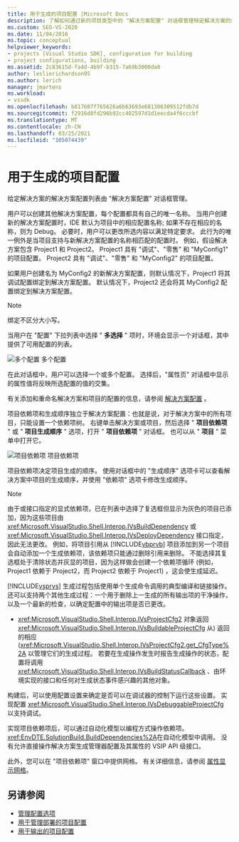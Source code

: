```yaml
---
title: 用于生成的项目配置 |Microsoft Docs
description: 了解如何通过新的项目类型中的 "解决方案配置" 对话框管理特定解决方案的解决方案配置列表。
ms.custom: SEO-VS-2020
ms.date: 11/04/2016
ms.topic: conceptual
helpviewer_keywords:
- projects [Visual Studio SDK], configuration for building
- project configurations, building
ms.assetid: 2c83615d-fa4d-4b9f-b315-7a69b3000da0
author: leslierichardson95
ms.author: lerich
manager: jmartens
ms.workload:
- vssdk
ms.openlocfilehash: b817607f765626a6b63693e681306309512fdb7d
ms.sourcegitcommit: f2916d8fd296b92cc402597d1d1eecda4f6cccbf
ms.translationtype: MT
ms.contentlocale: zh-CN
ms.lasthandoff: 03/25/2021
ms.locfileid: "105074439"
---
```

# <a name="project-configuration-for-building"></a>用于生成的项目配置
给定解决方案的解决方案配置列表由 "解决方案配置" 对话框管理。

 用户可以创建其他解决方案配置，每个配置都具有自己的唯一名称。 当用户创建新的解决方案配置时，IDE 默认为项目中的相应配置名称; 如果不存在相应的名称，则为 Debug。 必要时，用户可以更改所选内容以满足特定要求。 此行为的唯一例外是当项目支持与新解决方案配置的名称相匹配的配置时。 例如，假设解决方案包含 Project1 和 Project2。 Project1 具有 "调试"、"零售" 和 "MyConfig1" 的项目配置。 Project2 具有 "调试"、"零售" 和 "MyConfig2" 的项目配置。

 如果用户创建名为 MyConfig2 的新解决方案配置，则默认情况下，Project1 将其调试配置绑定到解决方案配置。 默认情况下，Project2 还会将其 MyConfig2 配置绑定到解决方案配置。

> [!NOTE]
> 绑定不区分大小写。

 当用户在 "配置" 下拉列表中选择 " **多选择** " 项时，环境会显示一个对话框，其中提供了可用配置的列表。

 ![多个配置](../../extensibility/internals/media/vsmultiplecfgs.gif "vsMultipleCfgs") 多个配置

 在此对话框中，用户可以选择一个或多个配置。 选择后，"属性页" 对话框中显示的属性值将反映所选配置的值的交集。

 有关添加和重命名解决方案和项目的配置的信息，请参阅 [解决方案配置](../../extensibility/internals/solution-configuration.md) 。

 项目依赖项和生成顺序独立于解决方案配置：也就是说，对于解决方案中的所有项目，只能设置一个依赖项树。 右键单击解决方案或项目，然后选择 " **项目依赖项** " 或 " **项目生成顺序** " 选项，打开 " **项目依赖项** " 对话框。 也可以从 " **项目** " 菜单中打开它。

 ![项目依赖项](../../extensibility/internals/media/vsprojdependencies.gif "vsProjDependencies") 项目依赖项

 项目依赖项决定项目生成的顺序。 使用对话框中的 "生成顺序" 选项卡可以查看解决方案中项目的生成顺序，并使用 "依赖项" 选项卡修改生成顺序。

> [!NOTE]
> 由于或接口指定的显式依赖项，已在列表中选择了复选框但显示为灰色的项目已添加，因为这些项目由 <xref:Microsoft.VisualStudio.Shell.Interop.IVsBuildDependency> 或 <xref:Microsoft.VisualStudio.Shell.Interop.IVsDeployDependency> 接口指定，因此无法更改。 例如，将项目引用从 [!INCLUDE[vbprvb](../../code-quality/includes/vbprvb_md.md)] 项目添加到另一个项目会自动添加一个生成依赖项，该依赖项只能通过删除引用来删除。 不能选择其复选框处于清除状态并灰显的项目，因为这样做会创建一个依赖项循环 (例如，Project1 依赖于 Project2，而 Project2 依赖于 Project1) ，这会使生成延迟。

 [!INCLUDE[vsprvs](../../code-quality/includes/vsprvs_md.md)] 生成过程包括使用单个生成命令调用的典型编译和链接操作。 还可以支持两个其他生成过程：一个用于删除上一生成的所有输出项的干净操作，以及一个最新的检查，以确定配置中的输出项是否已更改。

- <xref:Microsoft.VisualStudio.Shell.Interop.IVsProjectCfg2> 对象返回 <xref:Microsoft.VisualStudio.Shell.Interop.IVsBuildableProjectCfg> 从) 返回的相应 (<xref:Microsoft.VisualStudio.Shell.Interop.IVsProjectCfg2.get_CfgType%2A> 以管理它们的生成过程。 若要在生成操作发生时报告生成操作的状态，配置将调用 <xref:Microsoft.VisualStudio.Shell.Interop.IVsBuildStatusCallback> 、由环境实现的接口和任何对生成状态事件感兴趣的其他对象。

 构建后，可以使用配置设置来确定是否可以在调试器的控制下运行这些设置。 实现配置 <xref:Microsoft.VisualStudio.Shell.Interop.IVsDebuggableProjectCfg> 以支持调试。

 实现项目依赖项后，可以通过自动化模型以编程方式操作依赖项。 <xref:EnvDTE.SolutionBuild.BuildDependencies%2A>在自动化模型中调用。 没有允许直接操作解决方案生成管理器配置及其属性的 VSIP API 级接口。

 此外，您可以在 "项目依赖项" 窗口中提供网格。 有关详细信息，请参阅 [属性显示网格](../../extensibility/internals/properties-display-grid.md)。

## <a name="see-also"></a>另请参阅
- [管理配置选项](../../extensibility/internals/managing-configuration-options.md)
- [用于管理部署的项目配置](../../extensibility/internals/project-configuration-for-managing-deployment.md)
- [用于输出的项目配置](../../extensibility/internals/project-configuration-for-output.md)

